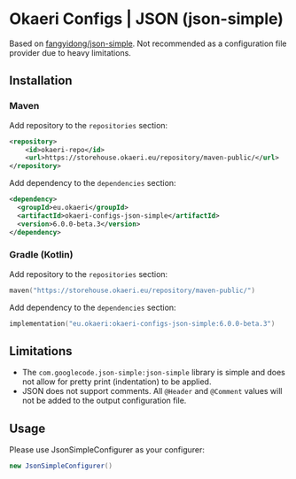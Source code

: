 # Okaeri Configs | JSON (json-simple)

Based on [fangyidong/json-simple](https://github.com/fangyidong/json-simple). Not recommended as a configuration file provider due to heavy limitations.

## Installation

### Maven

Add repository to the `repositories` section:

```xml
<repository>
    <id>okaeri-repo</id>
    <url>https://storehouse.okaeri.eu/repository/maven-public/</url>
</repository>
```

Add dependency to the `dependencies` section:

```xml
<dependency>
  <groupId>eu.okaeri</groupId>
  <artifactId>okaeri-configs-json-simple</artifactId>
  <version>6.0.0-beta.3</version>
</dependency>
```

### Gradle (Kotlin)

Add repository to the `repositories` section:

```kotlin
maven("https://storehouse.okaeri.eu/repository/maven-public/")
```

Add dependency to the `dependencies` section:

```kotlin
implementation("eu.okaeri:okaeri-configs-json-simple:6.0.0-beta.3")
```

## Limitations

- The `com.googlecode.json-simple:json-simple` library is simple and does not allow for pretty print (indentation) to be applied.
- JSON does not support comments. All `@Header` and `@Comment` values will not be added to the output configuration file.

## Usage

Please use JsonSimpleConfigurer as your configurer:

```java
new JsonSimpleConfigurer()
```

